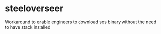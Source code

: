 # steeloverseer
Workaround to enable engineers to download sos binary without the need to have stack installed
